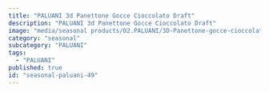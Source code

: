 ```yaml
---
title: "PALUANI 3d Panettone Gocce Cioccolato Draft"
description: "PALUANI 3d Panettone Gocce Cioccolato Draft"
image: "media/seasonal products/02.PALUANI/3D-Panettone-gocce-cioccolato_draft.jpg"
category: "seasonal"
subcategory: "PALUANI"
tags:
  - "PALUANI"
published: true
id: "seasonal-paluani-49"
---
```

